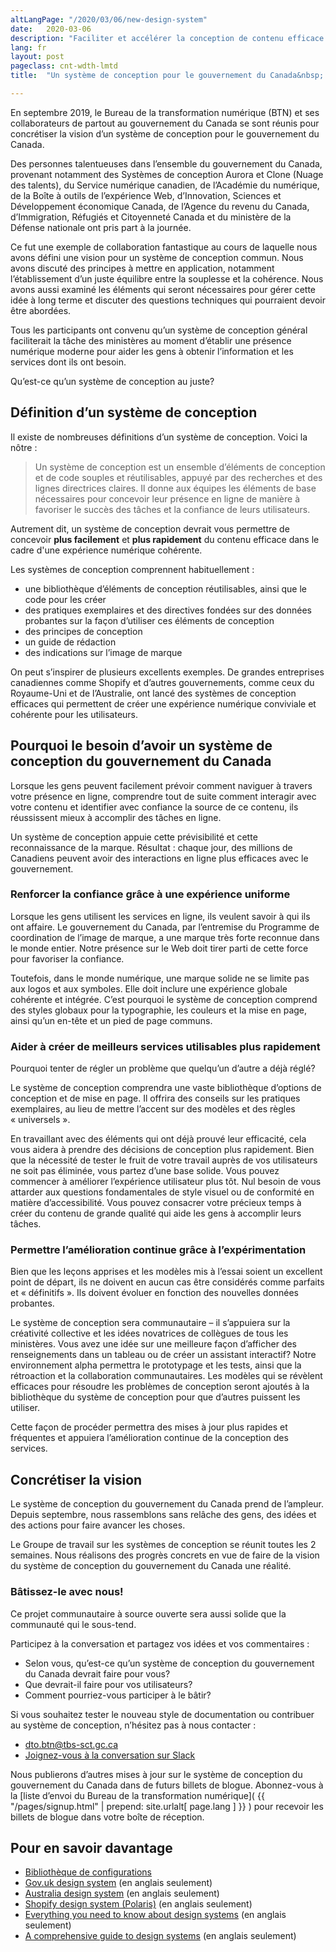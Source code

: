 ```yaml
---
altLangPage: "/2020/03/06/new-design-system"
date:   2020-03-06
description: "Faciliter et accélérer la conception de contenu efficace dans le cadre d'une expérience numérique cohérente."
lang: fr
layout: post
pageclass: cnt-wdth-lmtd
title:  "Un système de conception pour le gouvernement du Canada&nbsp;: produire plus rapidement un meilleur contenu en ligne"

---
```


En septembre 2019, le Bureau de la transformation numérique (BTN) et ses collaborateurs de partout au gouvernement du Canada se sont réunis pour concrétiser la vision d’un système de conception pour le gouvernement du Canada.

Des personnes talentueuses dans l’ensemble du gouvernement du Canada, provenant notamment des Systèmes de conception Aurora et Clone (Nuage des talents), du Service numérique canadien, de l’Académie du numérique, de la Boîte à outils de l’expérience Web, d’Innovation, Sciences et Développement économique Canada, de l’Agence du revenu du Canada, d’Immigration, Réfugiés et Citoyenneté Canada  et du ministère de la Défense nationale  ont pris part à la journée.

Ce fut une exemple de collaboration fantastique au cours de laquelle nous avons défini une vision pour un système de conception commun. Nous avons discuté des principes à mettre en application, notamment l’établissement d’un juste équilibre entre la souplesse et la cohérence. Nous avons aussi examiné les éléments qui seront nécessaires pour gérer cette idée à long terme et discuter des questions techniques qui pourraient devoir être abordées.

Tous les participants ont convenu qu’un système de conception général faciliterait la tâche des ministères au moment d’établir une présence numérique moderne pour aider les gens à obtenir l’information et les services dont ils ont besoin.

Qu’est-ce qu’un système de conception au juste?

## Définition d’un système de conception

Il existe de nombreuses définitions d’un système de conception. Voici la nôtre&nbsp;:

> Un système de conception est un ensemble d’éléments de conception et de code souples et réutilisables, appuyé par des recherches et des lignes directrices claires. Il donne aux équipes les éléments de base nécessaires pour concevoir leur présence en ligne de manière à favoriser le succès des tâches et la confiance de leurs utilisateurs.

Autrement dit, un système de conception devrait vous permettre de concevoir **plus facilement** et **plus rapidement** du contenu efficace dans le cadre d'une expérience numérique cohérente.

Les systèmes de conception comprennent habituellement&nbsp;:

* une bibliothèque d’éléments de conception réutilisables, ainsi que le code pour les créer
* des pratiques exemplaires et des directives fondées sur des données probantes sur la façon d’utiliser ces éléments de conception
* des principes de conception
* un guide de rédaction
* des indications sur l’image de marque

On peut s’inspirer de plusieurs excellents exemples. De grandes entreprises canadiennes comme Shopify et d’autres gouvernements, comme ceux du Royaume-Uni et de l’Australie, ont lancé des systèmes de conception efficaces qui permettent de créer une expérience numérique conviviale et cohérente pour les utilisateurs.

## Pourquoi le besoin d’avoir un système de conception du gouvernement du Canada

Lorsque les gens peuvent facilement prévoir comment naviguer à travers votre présence en ligne, comprendre tout de suite comment interagir avec votre contenu et identifier avec confiance la source de ce contenu, ils réussissent mieux à accomplir des tâches en ligne.

Un système de conception appuie cette prévisibilité et cette reconnaissance de la marque. Résultat&nbsp;: chaque jour, des millions de Canadiens peuvent avoir des interactions en ligne plus efficaces avec le gouvernement.

### Renforcer la confiance grâce à une expérience uniforme

Lorsque les gens utilisent les services en ligne, ils veulent savoir à qui ils ont affaire. Le gouvernement du Canada, par l’entremise du Programme de coordination de l’image de marque, a une marque très forte reconnue dans le monde entier.  Notre présence sur le Web doit tirer parti de cette force pour favoriser la confiance.

Toutefois, dans le monde numérique, une marque solide ne se limite pas aux logos et aux symboles. Elle doit inclure une expérience globale cohérente et intégrée. C’est pourquoi le système de conception comprend des styles globaux pour la typographie, les couleurs et la mise en page, ainsi qu’un en-tête et un pied de page communs.

### Aider à créer de meilleurs services utilisables plus rapidement

Pourquoi tenter de régler un problème que quelqu’un d’autre a déjà réglé?

Le système de conception comprendra une vaste bibliothèque d’options de conception et de mise en page. Il offrira des conseils sur les pratiques exemplaires, au lieu de mettre l’accent sur des modèles et des règles «&nbsp;universels&nbsp;».

En travaillant avec des éléments qui ont déjà prouvé leur efficacité, cela vous aidera à prendre des décisions de conception plus rapidement. Bien que la nécessité de tester le fruit de votre travail auprès de vos utilisateurs ne soit pas éliminée, vous partez d’une base solide. Vous pouvez commencer à améliorer l’expérience utilisateur plus tôt. Nul besoin de vous attarder aux questions fondamentales de style visuel ou de conformité en matière d’accessibilité. Vous pouvez consacrer votre précieux temps à créer du contenu de grande qualité qui aide les gens à accomplir leurs tâches.

### Permettre l’amélioration continue grâce à l’expérimentation

Bien que les leçons apprises et les modèles mis à l’essai soient un excellent point de départ, ils ne doivent en aucun cas être considérés comme parfaits et «&nbsp;définitifs&nbsp;». Ils doivent évoluer en fonction des nouvelles données probantes.

Le système de conception sera communautaire – il s’appuiera sur la créativité collective et les idées novatrices de collègues de tous les ministères. Vous avez une idée sur une meilleure façon d’afficher des renseignements dans un tableau ou de créer un assistant interactif? Notre environnement alpha permettra le prototypage et les tests, ainsi que la rétroaction et la collaboration communautaires. Les modèles qui se révèlent efficaces pour résoudre les problèmes de conception seront ajoutés à la bibliothèque du système de conception pour que d’autres puissent les utiliser.

Cette façon de procéder permettra des mises à jour plus rapides et fréquentes et appuiera l’amélioration continue de la conception des services.

## Concrétiser la vision

Le système de conception du gouvernement du Canada prend de l’ampleur. Depuis septembre, nous rassemblons sans relâche des gens, des idées et des actions pour faire avancer les choses.

Le Groupe de travail sur les systèmes de conception se réunit toutes les 2 semaines. Nous réalisons des progrès concrets en vue de faire de la vision du système de conception du gouvernement du Canada une réalité.

### Bâtissez-le avec nous!

Ce projet communautaire à source ouverte sera aussi solide que la communauté qui le sous-tend.

Participez à la conversation et partagez vos idées et vos commentaires&nbsp;:
* Selon vous, qu’est-ce qu’un système de conception du gouvernement du Canada devrait faire pour vous?
* Que devrait-il faire pour vos utilisateurs?
* Comment pourriez-vous participer à le bâtir?

Si vous souhaitez tester le nouveau style de documentation ou contribuer au système de conception, n’hésitez pas à nous contacter&nbsp;:
* [dto.btn@tbs-sct.gc.ca](mailto:dto.btn@tbs-sct.gc.ca)
* [Joignez-vous à la conversation sur Slack](https://design-gc-conception.slack.com/join/shared_invite/enQtODE1OTc5Mzg5NzQ4LWQ3MjZjMTdjMjk2ZTZmMTJjYWQ3ZmRiNDYwYjRmN2NjYzQyNjFlNDBlY2FkNWE1ODg2YjExY2QwZmVjN2MwMGM)

Nous publierons d’autres mises à jour sur le système de conception du gouvernement du Canada dans de futurs billets de blogue. Abonnez-vous à la [liste d’envoi du Bureau de la transformation numérique]( {{ "/pages/signup.html" | prepend: site.urlalt[ page.lang ] }} ) pour recevoir les billets de blogue dans votre boîte de réception.

## Pour en savoir davantage

* [Bibliothèque de configurations](https://www.canada.ca/fr/gouvernement/a-propos/systeme-conception/bibliotheque-modeles.html)
* [Gov.uk design system](https://design-system.service.gov.uk/)&nbsp;(en anglais seulement)
* [Australia design system](https://designsystem.gov.au/)&nbsp;(en anglais seulement)
* [Shopify design system (Polaris)](https://polaris.shopify.com/)&nbsp;(en anglais seulement)
* [Everything you need to know about design systems](https://uxdesign.cc/everything-you-need-to-know-about-design-systems-54b109851969)&nbsp;(en anglais seulement)
* [A comprehensive guide to design systems](https://www.invisionapp.com/inside-design/guide-to-design-systems/?utm_campaign=blog&utm_content=1554730300&utm_medium=social&utm_source=twitter)&nbsp;(en anglais seulement)
